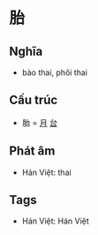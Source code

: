 # 胎

## Nghĩa

* bào thai, phôi thai

## Cấu trúc
* 胎 = [月](月.md) [台](台.md)

## Phát âm

* Hán Việt: thai

## Tags
* Hán Việt: Hán Việt

<script>window.HANZI_FIELD='胎';</script>
